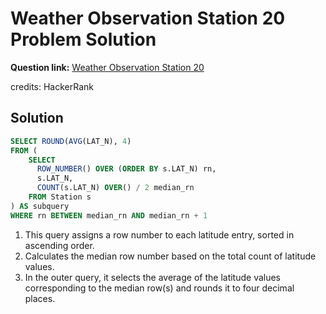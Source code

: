 # Weather Observation Station 20 Problem Solution

**Question link:** [Weather Observation Station 20](https://www.hackerrank.com/challenges/weather-observation-station-20/problem?isFullScreen=true)

credits: HackerRank

## Solution
```sql
SELECT ROUND(AVG(LAT_N), 4)
FROM (
    SELECT 
      ROW_NUMBER() OVER (ORDER BY s.LAT_N) rn,
      s.LAT_N,
      COUNT(s.LAT_N) OVER() / 2 median_rn
    FROM Station s
) AS subquery
WHERE rn BETWEEN median_rn AND median_rn + 1
```

1. This query assigns a row number to each latitude entry, sorted in ascending order.
2. Calculates the median row number based on the total count of latitude values.
3. In the outer query, it selects the average of the latitude values corresponding to the median row(s) and rounds it to four decimal places.
